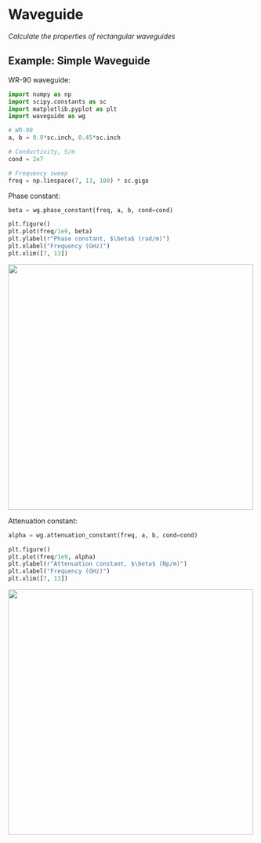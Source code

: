 Waveguide
=========

*Calculate the properties of rectangular waveguides*

Example: Simple Waveguide
-------------------------

WR-90 waveguide:
```python
import numpy as np 
import scipy.constants as sc
import matplotlib.pyplot as plt
import waveguide as wg

# WR-90
a, b = 0.9*sc.inch, 0.45*sc.inch

# Conductivity, S/m
cond = 2e7

# Frequency sweep
freq = np.linspace(7, 13, 100) * sc.giga
```

Phase constant:
```python
beta = wg.phase_constant(freq, a, b, cond=cond)

plt.figure()
plt.plot(freq/1e9, beta)
plt.ylabel(r"Phase constant, $\beta$ (rad/m)")
plt.xlabel("Frequency (GHz)")
plt.xlim([7, 13])
```

<img src="https://raw.githubusercontent.com/garrettj403/Waveguide/main/examples/results/simple-waveguide-phase-constant.png" width="500">

Attenuation constant:
```python
alpha = wg.attenuation_constant(freq, a, b, cond=cond)

plt.figure()
plt.plot(freq/1e9, alpha)
plt.ylabel(r"Attenuation constant, $\beta$ (Np/m)")
plt.xlabel("Frequency (GHz)")
plt.xlim([7, 13])
```

<img src="https://raw.githubusercontent.com/garrettj403/Waveguide/main/examples/results/simple-waveguide-attenuation-constant.png" width="500">
